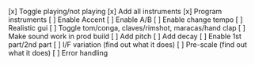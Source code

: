 [x] Toggle playing/not playing
[x] Add all instruments
[x] Program instruments
[ ] Enable Accent
[ ] Enable A/B
[ ] Enable change tempo
[ ] Realistic gui
[ ] Toggle tom/conga, claves/rimshot, maracas/hand clap
[ ] Make sound work in prod build
[ ] Add pitch
[ ] Add decay
[ ] Enable 1st part/2nd part
[ ] I/F variation (find out what it does)
[ ] Pre-scale (find out what it does)
[ ] Error handling